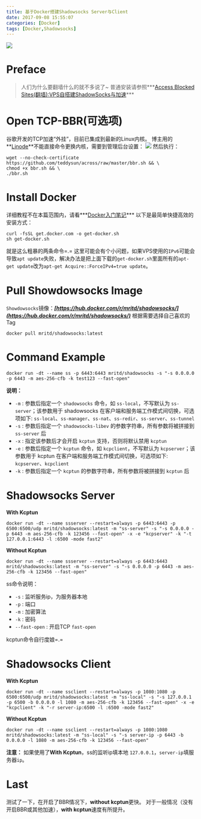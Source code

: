 ```yaml
---
title: 基于Docker搭建Shadowsocks Server与Client
date: 2017-09-08 15:55:07
categories: [Docker]
tags: [Docker,Shadowsocks]
---
```

![](http://ojoba1c98.bkt.clouddn.com/img/docker-shadowsocks/shadowsocks.png)
# Preface
> 人们为什么要翻墙什么的就不多说了~
> 普通安装请参照***[Access Blocked Sites(翻墙):VPS自搭建ShadowSocks与加速](/2017/use-vps-cross-wall-by-shadowsocks-under-ubuntu/)***

<!--more-->
# Open TCP-BBR(可选项)
谷歌开发的TCP加速“外挂”，目前已集成到最新的Linux内核。
博主用的**[Linode](https://www.linode.com/)**不能直接命令更换内核，需要到管理后台设置：
![](http://ojoba1c98.bkt.clouddn.com/img/docker-shadowsocks/change-kernel.png)
然后执行：
```
wget --no-check-certificate https://github.com/teddysun/across/raw/master/bbr.sh && \
chmod +x bbr.sh && \
./bbr.sh
```

# Install Docker
详细教程不在本篇范围内，请看***[Docker入门笔记](/2017/docker-learning)***
以下是最简单快捷高效的安装方式：
```
curl -fsSL get.docker.com -o get-docker.sh
sh get-docker.sh
```
就是这么粗暴的两条命令=.=
这里可能会有个小问题，如果VPS使用的`IPv6`可能会导致`apt update`失败，解决办法是把上面下载的`get-docker.sh`里面所有的`apt-get update`改为`apt-get Acquire::ForceIPv4=true update`。

# Pull Showdowsocks Image
`Showdowsocks`镜像：***[https://hub.docker.com/r/mritd/shadowsocks/](https://hub.docker.com/r/mritd/shadowsocks/)***
根据需要选择自己喜欢的Tag
```
docker pull mritd/shadowsocks:latest
```

# Command Example
```
docker run -dt --name ss -p 6443:6443 mritd/shadowsocks -s "-s 0.0.0.0 -p 6443 -m aes-256-cfb -k test123 --fast-open"
```
**说明：**
- `-m` : 参数后指定一个 `shadowsocks` 命令，如 `ss-local`，不写默认为 `ss-server`；该参数用于 shadowsocks 在客户端和服务端工作模式间切换，可选项如下: `ss-local`、`ss-manager`、`ss-nat`、`ss-redir`、`ss-server`、`ss-tunnel`
- `-s` : 参数后指定一个 `shadowsocks-libev` 的参数字符串，所有参数将被拼接到 `ss-server` 后
- `-x` : 指定该参数后才会开启 `kcptun` 支持，否则将默认禁用 `kcptun`
- `-e` : 参数后指定一个 `kcptun` 命令，如 `kcpclient`，不写默认为 `kcpserver`；该参数用于 kcptun 在客户端和服务端工作模式间切换，可选项如下: `kcpserver`、`kcpclient`
- `-k` : 参数后指定一个 `kcptun` 的参数字符串，所有参数将被拼接到 `kcptun` 后



# Shadowsocks Server
**With Kcptun**
```
docker run -dt --name ssserver --restart=always -p 6443:6443 -p 6500:6500/udp mritd/shadowsocks:latest -m "ss-server" -s "-s 0.0.0.0 -p 6443 -m aes-256-cfb -k 123456 --fast-open" -x -e "kcpserver" -k "-t 127.0.0.1:6443 -l :6500 -mode fast2"
```

**Without Kcptun**
```
docker run -dt --name ssserver --restart=always -p 6443:6443 mritd/shadowsocks:latest -m "ss-server" -s "-s 0.0.0.0 -p 6443 -m aes-256-cfb -k 123456 --fast-open"
```

ss命令说明：
- `-s` : 监听服务ip，为服务器本地
- `-p` : 端口
- `-m` : 加密算法
- `-k` : 密码
- `--fast-open` : 开启TCP `fast-open`

kcptun命令自行度娘=.=

# Shadowsocks Client
**With Kcptun**
```
docker run -dt --name ssclient --restart=always -p 1080:1080 -p 6500:6500/udp mritd/shadowsocks:latest -m "ss-local" -s "-s 127.0.0.1 -p 6500 -b 0.0.0.0 -l 1080 -m aes-256-cfb -k 123456 --fast-open" -x -e "kcpclient" -k "-r server-ip:6500 -l :6500 -mode fast2"
```

**Without Kcptun**
```
docker run -dt --name ssclient --restart=always -p 1080:1080 mritd/shadowsocks:latest -m "ss-local" -s "-s server-ip -p 6443 -b 0.0.0.0 -l 1080 -m aes-256-cfb -k 123456 --fast-open"
```

**注意：**
如果使用了**With Kcptun**，ss的监听ip填本地 `127.0.0.1`，`server-ip`填服务器`ip`。

# Last
测试了一下，在开启了BBR情况下，**without kcptun**更快。
对于一般情况（没有开启BBR或其他加速），**with kcptun**速度有所提升。